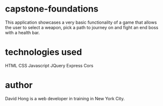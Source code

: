 # capstone-foundations

This application showcases a very basic functionality of a game that allows the user to select a weapon, pick a path to journey on and fight an end boss with a health bar.

# technologies used

HTML
CSS
Javascript
JQuery
Express
Cors

# author
David Hong is a web developer in training in New York City.


